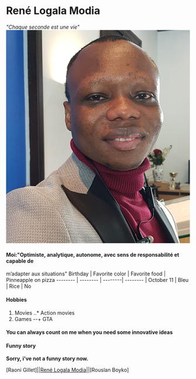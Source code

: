 # René Logala Modia 
_"Chaque seconde est une vie"_
![alt text](https://github.com/logmodia/markdown-challenge/blob/main/img1.jpg "Photo")

#### Moi:"Optimiste, analytique, autonome, avec sens de responsabilité et capable de 
m’adapter aux situations"
Birthday | Favorite color | Favorite food | Pinneapple on pizza
-------- | -------- | --------| -------- |
October 11 | Bleu | Rice | No

#### Hobbies

1. Movies
..* Action movies
2. Games
--+ GTA

#### You can always count on me when you need some innovative ideas

#### Funny story
**Sorry, i've not a funny story now.**

[Raoni Gillet]||[René Logala Modia](https://github.com/logmodia/markdown-challenge)||[Rouslan Boyko]